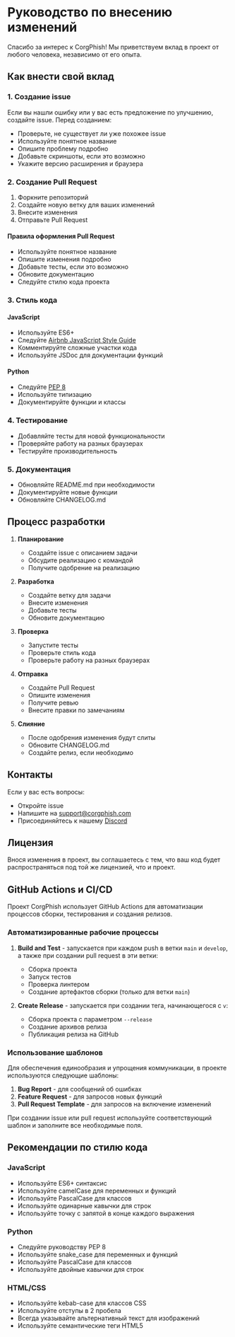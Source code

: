 # Руководство по внесению изменений

Спасибо за интерес к CorgPhish! Мы приветствуем вклад в проект от любого человека, независимо от его опыта.

## Как внести свой вклад

### 1. Создание issue

Если вы нашли ошибку или у вас есть предложение по улучшению, создайте issue. Перед созданием:

- Проверьте, не существует ли уже похожее issue
- Используйте понятное название
- Опишите проблему подробно
- Добавьте скриншоты, если это возможно
- Укажите версию расширения и браузера

### 2. Создание Pull Request

1. Форкните репозиторий
2. Создайте новую ветку для ваших изменений
3. Внесите изменения
4. Отправьте Pull Request

#### Правила оформления Pull Request

- Используйте понятное название
- Опишите изменения подробно
- Добавьте тесты, если это возможно
- Обновите документацию
- Следуйте стилю кода проекта

### 3. Стиль кода

#### JavaScript
- Используйте ES6+
- Следуйте [Airbnb JavaScript Style Guide](https://github.com/airbnb/javascript)
- Комментируйте сложные участки кода
- Используйте JSDoc для документации функций

#### Python
- Следуйте [PEP 8](https://www.python.org/dev/peps/pep-0008/)
- Используйте типизацию
- Документируйте функции и классы

### 4. Тестирование

- Добавляйте тесты для новой функциональности
- Проверяйте работу на разных браузерах
- Тестируйте производительность

### 5. Документация

- Обновляйте README.md при необходимости
- Документируйте новые функции
- Обновляйте CHANGELOG.md

## Процесс разработки

1. **Планирование**
   - Создайте issue с описанием задачи
   - Обсудите реализацию с командой
   - Получите одобрение на реализацию

2. **Разработка**
   - Создайте ветку для задачи
   - Внесите изменения
   - Добавьте тесты
   - Обновите документацию

3. **Проверка**
   - Запустите тесты
   - Проверьте стиль кода
   - Проверьте работу на разных браузерах

4. **Отправка**
   - Создайте Pull Request
   - Опишите изменения
   - Получите ревью
   - Внесите правки по замечаниям

5. **Слияние**
   - После одобрения изменения будут слиты
   - Обновите CHANGELOG.md
   - Создайте релиз, если необходимо

## Контакты

Если у вас есть вопросы:
- Откройте issue
- Напишите на support@corgphish.com
- Присоединяйтесь к нашему [Discord](https://discord.gg/corgphish)

## Лицензия

Внося изменения в проект, вы соглашаетесь с тем, что ваш код будет распространяться под той же лицензией, что и проект.

## GitHub Actions и CI/CD

Проект CorgPhish использует GitHub Actions для автоматизации процессов сборки, тестирования и создания релизов.

### Автоматизированные рабочие процессы

1. **Build and Test** - запускается при каждом push в ветки `main` и `develop`, а также при создании pull request в эти ветки:
   - Сборка проекта
   - Запуск тестов
   - Проверка линтером
   - Создание артефактов сборки (только для ветки `main`)

2. **Create Release** - запускается при создании тега, начинающегося с `v`:
   - Сборка проекта с параметром `--release`
   - Создание архивов релиза
   - Публикация релиза на GitHub

### Использование шаблонов

Для обеспечения единообразия и упрощения коммуникации, в проекте используются следующие шаблоны:

1. **Bug Report** - для сообщений об ошибках
2. **Feature Request** - для запросов новых функций
3. **Pull Request Template** - для запросов на включение изменений

При создании issue или pull request используйте соответствующий шаблон и заполните все необходимые поля.

## Рекомендации по стилю кода

### JavaScript
- Используйте ES6+ синтаксис
- Используйте camelCase для переменных и функций
- Используйте PascalCase для классов
- Используйте одинарные кавычки для строк
- Используйте точку с запятой в конце каждого выражения

### Python
- Следуйте руководству PEP 8
- Используйте snake_case для переменных и функций
- Используйте PascalCase для классов
- Используйте двойные кавычки для строк

### HTML/CSS
- Используйте kebab-case для классов CSS
- Используйте отступы в 2 пробела
- Всегда указывайте альтернативный текст для изображений
- Используйте семантические теги HTML5 